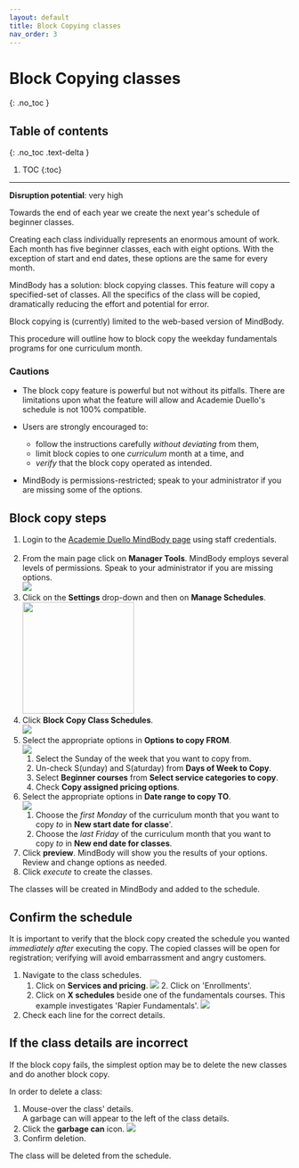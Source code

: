 ```yaml
---
layout: default
title: Block Copying classes 
nav_order: 3
---
```


# Block Copying classes
{: .no_toc }

## Table of contents
{: .no_toc .text-delta }

1. TOC
{:toc}
---
**Disruption potential**: very high

Towards the end of each year we create the next year's schedule of beginner classes.

Creating each class individually represents an enormous amount of work. Each month has five beginner classes, each with eight options. With the exception of start and end dates, these options are the same for every month.

MindBody has a solution: block copying classes. This feature will copy a specified-set of classes. All the specifics of the class will be copied, dramatically reducing the effort and potential for error.

Block copying is (currently) limited to the web-based version of MindBody.

This procedure will outline how to block copy the weekday fundamentals programs for one curriculum month.

### Cautions

- The block copy feature is powerful but not without its pitfalls. There are limitations upon what the feature will allow and Academie Duello's schedule is not 100% compatible.

- Users are strongly encouraged to:
    - follow the instructions carefully _without deviating_ from them,
    - limit block copies to one _curriculum_ month at a time, and
    - _verify_ that the block copy operated as intended.

- MindBody is permissions-restricted; speak to your administrator if you are missing some of the options.

## Block copy steps

1. Login to the [Academie Duello MindBody page](https://clients.mindbodyonline.com/LoginLaunch?studioid=154406) using staff credentials. <br><br>
2. From the main page click on **Manager Tools**. 
MindBody employs several levels of permissions. Speak to your administrator if you are missing options.<br>
![](http://github.com/clintonbf/Lynns-and-Clints-doc-project/blob/gh-pages/assets/images/block-copy-1.png?raw=true) <br>  
3. Click on the **Settings** drop-down and then on **Manage Schedules**. <br>
[<img src="http://github.com/clintonbf/Lynns-and-Clints-doc-project/blob/gh-pages/assets/images/block-copy-2.png?raw=true" width="200" height="200"/>](http://github.com/clintonbf/Lynns-and-Clints-doc-project/blob/gh-pages/assets/images/block-copy-2.png)  
4. Click **Block Copy Class Schedules**. <br>
![](http://github.com/clintonbf/Lynns-and-Clints-doc-project/blob/gh-pages/assets/images/block-copy-3.png?raw=true) <br>  
5. Select the appropriate options in **Options to copy FROM**. <br>
![](http://github.com/clintonbf/Lynns-and-Clints-doc-project/blob/gh-pages/assets/images/block-copy-4a.png?raw=true)  
    1. Select the Sunday of the week that you want to copy from.
    2. Un-check S(unday) and S(aturday) from **Days of Week to Copy**. 
    3. Select **Beginner courses** from **Select service categories to copy**.
    4. Check **Copy assigned pricing options**.<br>
6. Select the appropriate options in **Date range to copy TO**. <br>
![](http://github.com/clintonbf/Lynns-and-Clints-doc-project/blob/gh-pages/assets/images/block-copy-4b.png?raw=true)  
    1. Choose the _first Monday_ of the curriculum month that you want to copy _to_ in **New start date for classe**'.
    2. Choose the _last Friday_ of the curriculum month that you want to copy _to_ in **New end date for classes**. <br>
 7. Click **preview**.
 MindBody will show you the results of your options.  
 Review and change options as needed. <br>
 8. Click *execute* to create the classes.
 
 The classes will be created in MindBody and added to the schedule.
 
## Confirm the schedule
 
 It is important to verify that the block copy created the schedule you wanted _immediately after_ executing the copy.
 The copied classes will be open for registration; verifying will avoid embarrassment and angry customers.

1. Navigate to the class schedules.
    1. Click on **Services and pricing**.
    ![](http://github.com/clintonbf/Lynns-and-Clints-doc-project/blob/gh-pages/assets/images/block-copy-confirm-1.png?raw=true)    2. Click on 'Enrollments'.
    3. Click on **X schedules** beside one of the fundamentals courses.
    This example investigates 'Rapier Fundamentals'.
    ![](http://github.com/clintonbf/Lynns-and-Clints-doc-project/blob/gh-pages/assets/images/block-copy-confirm-2.png?raw=true)
2. Check each line for the correct details.

## If the class details are incorrect

If the block copy fails, the simplest option may be to delete the new classes and do another block copy.

In order to delete a class:
1. Mouse-over the class' details.  
A garbage can will appear to the left of the class details.
2. Click the **garbage can** icon.
![](http://github.com/clintonbf/Lynns-and-Clints-doc-project/blob/gh-pages/assets/images/block-copy-delete-1.png?raw=true)
3. Confirm deletion.

The class will be deleted from the schedule.